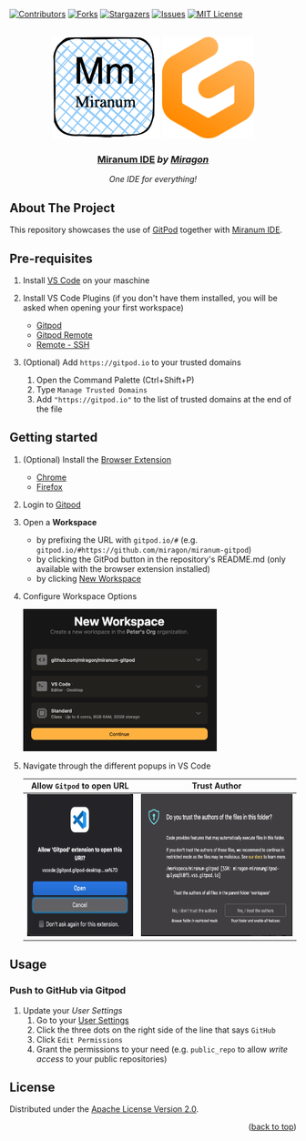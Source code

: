 <div id="top"></div>

<!-- PROJECT SHIELDS -->
[![Contributors][contributors-shield]][contributors-url]
[![Forks][forks-shield]][forks-url]
[![Stargazers][stars-shield]][stars-url]
[![Issues][issues-shield]][issues-url]
[![MIT License][license-shield]][license-url]
<!-- END OF PROJECT SHIELDS -->

<!-- PROJECT LOGO -->
<br />
<div align="center">
    <a href="https://miranum.io" style="text-decoration: none">
        <img src="https://github.com/miragon/miranum-gitpod/blob/main/images/miranum_logo.png?raw=true" alt="Miranum Logo" height="180">
    </a>
    <a href="https://www.gitpod.io/" style="text-decoration: none">
        <img src="https://github.com/miragon/miranum-gitpod/blob/main/images/gitpod_logo.svg?raw=true" alt="GitPod Logo" height="180">
    </a>
    <h3 ><a href="https://miranum.com/">Miranum IDE</a> <i>by <a href="https://miragon.io/">Miragon</a></i></h3>
    <p>
        <i>One IDE for everything!</i>
    </p>
</div>

## About The Project

This repository showcases the use of [GitPod](https://www.gitpod.io/) together with [Miranum IDE](https://miranum.io/).

## Pre-requisites

1. Install [VS Code](https://code.visualstudio.com/download) on your maschine

2. Install VS Code Plugins (if you don't have them installed, you will be asked when opening your first workspace)
   * [Gitpod](https://marketplace.visualstudio.com/items?itemName=gitpod.gitpod-desktop)
   * [Gitpod Remote](https://marketplace.visualstudio.com/items?itemName=gitpod.gitpod-remote-ssh)
   * [Remote - SSH](https://marketplace.visualstudio.com/items?itemName=ms-vscode-remote.remote-ssh)

3. (Optional) Add `https://gitpod.io` to your trusted domains
   1. Open the Command Palette (Ctrl+Shift+P)
   2. Type `Manage Trusted Domains`
   3. Add `"https://gitpod.io"` to the list of trusted domains at the end of the file

## Getting started

1. (Optional) Install the [Browser Extension](https://www.gitpod.io/docs/configure/user-settings/browser-extension)
    * [Chrome](https://chrome.google.com/webstore/detail/gitpod-online-ide/dodmmooeoklaejobgleioelladacbeki)
    * [Firefox](https://addons.mozilla.org/en-US/firefox/addon/gitpod/)

2. Login to [Gitpod](https://gitpod.io/)

3. Open a **Workspace**
    * by prefixing the URL with `gitpod.io/#` (e.g. `gitpod.io/#https://github.com/miragon/miranum-gitpod`)
    * by clicking the GitPod button in the repository's README.md (only available with the browser extension installed)
    * by clicking [New Workspace](https://gitpod.io/workspaces)

4. Configure Workspace Options

   <img src="./images/workspace_options.png" height="250" alt="Workspace Options">

5. Navigate through the different popups in VS Code

   |                                 Allow `Gitpod` to open URL                                  |                            Trust Author                             |
   |:-------------------------------------------------------------------------------------------:|:-------------------------------------------------------------------:|
   | <img src="images/allow_gitpod_to_open_url.png" height="250" alt="Allow Gitpod to open URL"> | <img src="images/trust_author.png" height="250" alt="Trust Author"> |

## Usage

### Push to GitHub via Gitpod

1. Update your *User Settings*
   1. Go to your [User Settings](https://gitpod.io/access-control)
   2. Click the three dots on the right side of the line that says `GitHub`
   3. Click `Edit Permissions`
   4. Grant the permissions to your need (e.g. `public_repo` to allow *write access* to your public repositories)

## License

Distributed under the [Apache License Version 2.0](LICENSE).


<p align="right">(<a href="#top">back to top</a>)</p>

<!-- MARKDOWN LINKS & IMAGES -->
<!-- https://www.markdownguide.org/basic-syntax/#reference-style-links -->

[contributors-shield]: https://img.shields.io/github/contributors/Miragon/miranum-gitpod.svg?style=for-the-badge

[contributors-url]: https://github.com/Miragon/miranum-gitpod/graphs/contributors

[forks-shield]: https://img.shields.io/github/forks/Miragon/miranum-gitpod.svg?style=for-the-badge

[forks-url]: https://github.com/Miragon/miranum-gitpod/network/members

[stars-shield]: https://img.shields.io/github/stars/Miragon/miranum-gitpod.svg?style=for-the-badge

[stars-url]: https://github.com/Miragon/miranum-gitpod/stargazers

[issues-shield]: https://img.shields.io/github/issues/Miragon/miranum-gitpod.svg?style=for-the-badge

[issues-url]: https://github.com/Miragon/miranum-gitpod/issues

[license-shield]: https://img.shields.io/github/license/Miragon/miranum-gitpod.svg?style=for-the-badge

[license-url]: https://github.com/Miragon/miranum-gitpod/blob/main/LICENSE
